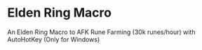 # Elden Ring Macro
 An Elden Ring Macro to AFK Rune Farming (30k runes/hour) with AutoHotKey (Only for Windows)

